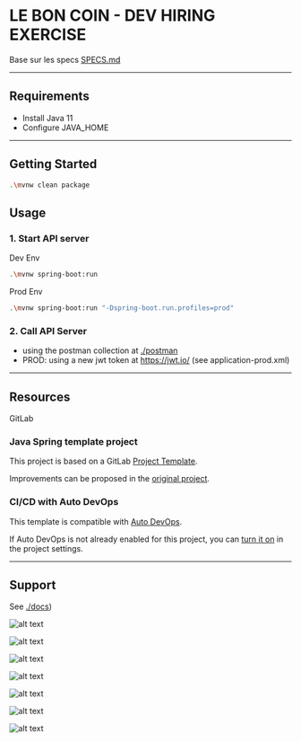 LE BON COIN - DEV HIRING EXERCISE
=================================

Base sur les specs [SPECS.md](SPECS.md)

---

## Requirements

- Install Java 11
- Configure JAVA_HOME

---

## Getting Started

```bash
.\mvnw clean package
```

## Usage

### 1. Start API server

Dev Env
```bash
.\mvnw spring-boot:run 
```

Prod Env
```bash
.\mvnw spring-boot:run "-Dspring-boot.run.profiles=prod"
```

### 2. Call API Server

- using the postman collection at [./postman](./postman)
- PROD: using a new jwt token at https://jwt.io/ (see application-prod.xml)


---

## Resources

GitLab

### Java Spring template project

This project is based on a GitLab [Project Template](https://docs.gitlab.com/ee/gitlab-basics/create-project.html).

Improvements can be proposed in the [original project](https://gitlab.com/gitlab-org/project-templates/spring).

### CI/CD with Auto DevOps

This template is compatible with [Auto DevOps](https://docs.gitlab.com/ee/topics/autodevops/).

If Auto DevOps is not already enabled for this project, you can [turn it on](https://docs.gitlab.com/ee/topics/autodevops/#enabling-auto-devops) in the project settings.

---

## Support

See [./docs](docs))

![alt text](docs/Diapositive1.PNG)

![alt text](docs/Diapositive2.PNG)

![alt text](docs/Diapositive3.PNG)

![alt text](docs/Diapositive4.PNG)

![alt text](docs/Diapositive5.PNG)

![alt text](docs/Diapositive6.PNG)

![alt text](docs/Diapositive7.PNG)
